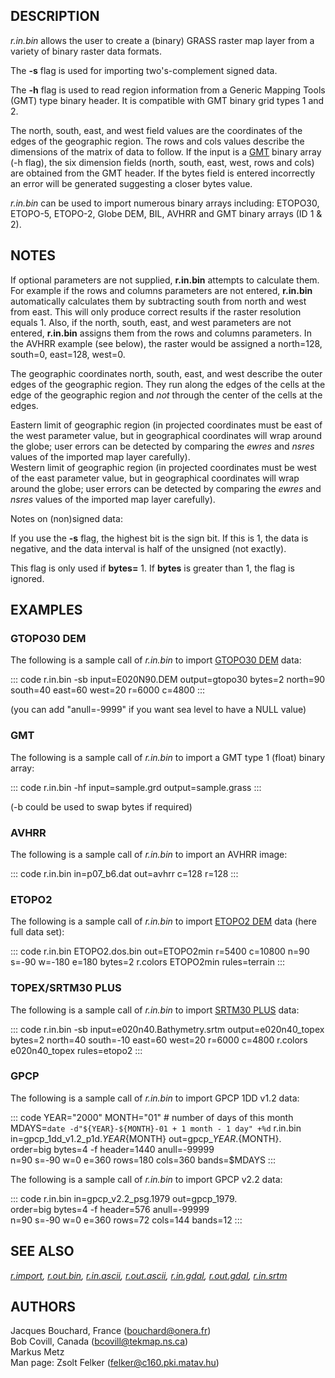 ## DESCRIPTION

*r.in.bin* allows the user to create a (binary) GRASS raster map layer
from a variety of binary raster data formats.

The **-s** flag is used for importing two\'s-complement signed data.

The **-h** flag is used to read region information from a Generic
Mapping Tools (GMT) type binary header. It is compatible with GMT binary
grid types 1 and 2.

The north, south, east, and west field values are the coordinates of the
edges of the geographic region. The rows and cols values describe the
dimensions of the matrix of data to follow. If the input is a
[GMT](http://gmt.soest.hawaii.edu/) binary array (-h flag), the six
dimension fields (north, south, east, west, rows and cols) are obtained
from the GMT header. If the bytes field is entered incorrectly an error
will be generated suggesting a closer bytes value.

*r.in.bin* can be used to import numerous binary arrays including:
ETOPO30, ETOPO-5, ETOPO-2, Globe DEM, BIL, AVHRR and GMT binary arrays
(ID 1 & 2).

## NOTES

If optional parameters are not supplied, **r.in.bin** attempts to
calculate them. For example if the rows and columns parameters are not
entered, **r.in.bin** automatically calculates them by subtracting south
from north and west from east. This will only produce correct results if
the raster resolution equals 1. Also, if the north, south, east, and
west parameters are not entered, **r.in.bin** assigns them from the rows
and columns parameters. In the AVHRR example (see below), the raster
would be assigned a north=128, south=0, east=128, west=0.

The geographic coordinates north, south, east, and west describe the
outer edges of the geographic region. They run along the edges of the
cells at the edge of the geographic region and *not* through the center
of the cells at the edges.

Eastern limit of geographic region (in projected coordinates must be
east of the west parameter value, but in geographical coordinates will
wrap around the globe; user errors can be detected by comparing the
*ewres* and *nsres* values of the imported map layer carefully).\
Western limit of geographic region (in projected coordinates must be
west of the east parameter value, but in geographical coordinates will
wrap around the globe; user errors can be detected by comparing the
*ewres* and *nsres* values of the imported map layer carefully).

Notes on (non)signed data:

If you use the **-s** flag, the highest bit is the sign bit. If this is
1, the data is negative, and the data interval is half of the unsigned
(not exactly).

This flag is only used if **bytes=** 1. If **bytes** is greater than 1,
the flag is ignored.

## EXAMPLES

### GTOPO30 DEM

The following is a sample call of *r.in.bin* to import [GTOPO30
DEM](http://edcdaac.usgs.gov/gtopo30/gtopo30.asp) data:

::: code
    r.in.bin -sb input=E020N90.DEM output=gtopo30 bytes=2 north=90 south=40
    east=60 west=20 r=6000 c=4800
:::

(you can add \"anull=-9999\" if you want sea level to have a NULL value)

### GMT

The following is a sample call of *r.in.bin* to import a GMT type 1
(float) binary array:

::: code
    r.in.bin -hf input=sample.grd output=sample.grass
:::

(-b could be used to swap bytes if required)

### AVHRR

The following is a sample call of *r.in.bin* to import an AVHRR image:

::: code
    r.in.bin in=p07_b6.dat out=avhrr c=128 r=128
:::

### ETOPO2

The following is a sample call of *r.in.bin* to import [ETOPO2
DEM](http://www.ngdc.noaa.gov/mgg/image/2minrelief.html) data (here full
data set):

::: code
    r.in.bin ETOPO2.dos.bin out=ETOPO2min r=5400 c=10800 n=90 s=-90 w=-180 e=180 bytes=2
    r.colors ETOPO2min rules=terrain
:::

### TOPEX/SRTM30 PLUS

The following is a sample call of *r.in.bin* to import [SRTM30
PLUS](http://topex.ucsd.edu/WWW_html/srtm30_plus.html) data:

::: code
    r.in.bin -sb input=e020n40.Bathymetry.srtm output=e020n40_topex \
             bytes=2 north=40 south=-10 east=60 west=20 r=6000 c=4800
    r.colors e020n40_topex rules=etopo2
:::

### GPCP

The following is a sample call of *r.in.bin* to import GPCP 1DD v1.2
data:

::: code
    YEAR="2000"
    MONTH="01"
    # number of days of this month
    MDAYS=`date -d"${YEAR}-${MONTH}-01 + 1 month - 1 day" +%d`
    r.in.bin in=gpcp_1dd_v1.2_p1d.${YEAR}${MONTH} out=gpcp_${YEAR}.${MONTH}. \
             order=big bytes=4 -f header=1440 anull=-99999 \
             n=90 s=-90 w=0 e=360 rows=180 cols=360 bands=$MDAYS
:::

The following is a sample call of *r.in.bin* to import GPCP v2.2 data:

::: code
    r.in.bin in=gpcp_v2.2_psg.1979 out=gpcp_1979. \
             order=big bytes=4 -f header=576 anull=-99999 \
             n=90 s=-90 w=0 e=360 rows=72 cols=144 bands=12
:::

## SEE ALSO

*[r.import](r.import.html), [r.out.bin](r.out.bin.html),
[r.in.ascii](r.in.ascii.html), [r.out.ascii](r.out.ascii.html),
[r.in.gdal](r.in.gdal.html), [r.out.gdal](r.out.gdal.html),
[r.in.srtm](r.in.srtm.html)*

## AUTHORS

Jacques Bouchard, France (bouchard@onera.fr)\
Bob Covill, Canada (bcovill@tekmap.ns.ca)\
Markus Metz\
Man page: Zsolt Felker (felker@c160.pki.matav.hu)
